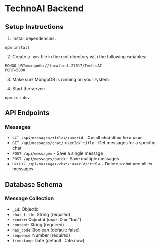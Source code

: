 # TechnoAI Backend

## Setup Instructions

1. Install dependencies:
```bash
npm install
```

2. Create a `.env` file in the root directory with the following variables:
```
MONGO_URI=mongodb://localhost:27017/TechnoAI
PORT=5000
```

3. Make sure MongoDB is running on your system

4. Start the server:
```bash
npm run dev
```

## API Endpoints

### Messages
- `GET /api/messages/titles/:userId` - Get all chat titles for a user
- `GET /api/messages/chat/:userId/:title` - Get messages for a specific chat
- `POST /api/messages` - Save a single message
- `POST /api/messages/batch` - Save multiple messages
- `DELETE /api/messages/chat/:userId/:title` - Delete a chat and all its messages

## Database Schema

### Message Collection
- `_id`: ObjectId
- `chat_title`: String (required)
- `sender`: ObjectId (user ID or "bot")
- `content`: String (required)
- `has_code`: Boolean (default: false)
- `sequence`: Number (required)
- `timestamp`: Date (default: Date.now)
